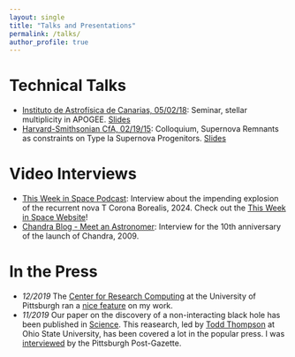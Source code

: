 ```yaml
---
layout: single
title: "Talks and Presentations"
permalink: /talks/
author_profile: true
---
```


# Technical Talks

* [Instituto de Astrofísica de Canarias, 05/02/18](https://www.youtube.com/watch?v=UHYRW30Sdzk): Seminar, stellar multiplicity in APOGEE. [Slides](/files/IAC_05_18.pdf)
* [Harvard-Smithsonian CfA, 02/19/15](https://www.youtube.com/watch?v=MH0EkOwfFYk&t=22s): Colloquium, Supernova Remnants as constraints on Type Ia Supernova Progenitors. [Slides](/files/Harvard_02_15_3.pdf)  

# Video Interviews

* [This Week in Space Podcast](https://www.youtube.com/watch?v=58YW0tRpARE): Interview about the impending explosion of the recurrent nova T Corona Borealis, 2024. Check out the [This Week in Space Website](https://twit.tv/shows/this-week-in-space)! 
* [Chandra Blog - Meet an Astronomer](http://chandra.harvard.edu/blog/node/163): Interview for the 10th anniversary of the launch of Chandra, 2009.  

# In the Press

* *12/2019* The [Center for Research Computing](https://crc.pitt.edu/) at the University of Pittsburgh ran a [nice feature](https://crc.pitt.edu/Badenes_How_Stars_Explode_) on my work. 
* *11/2019* Our paper on the discovery of a non-interacting black hole has been published in [Science](https://science.sciencemag.org/content/366/6465/637.abstract). This reasearch, led by [Todd Thompson](http://www.astronomy.ohio-state.edu/~thompson/) at Ohio State University, has been covered a lot in the popular press. I was [interviewed](https://www.post-gazette.com/local/region/2019/11/01/Pitt-astrophysicist-helps-discover-small-known-black-hole/stories/201911010160) by the Pittsburgh Post-Gazette.
